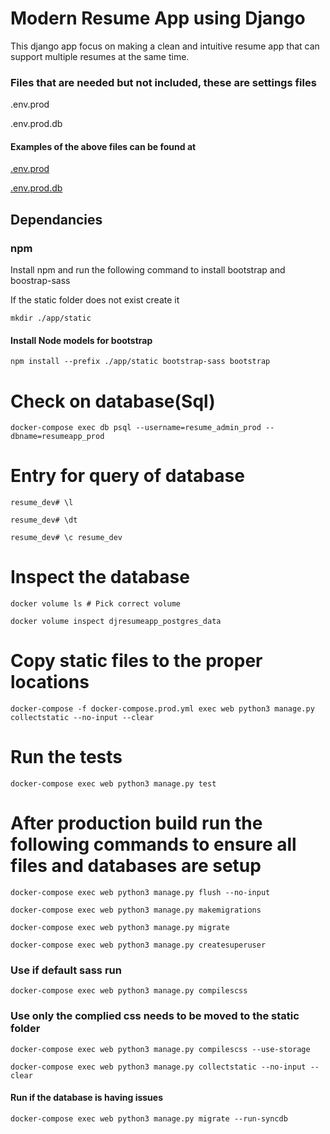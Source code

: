 # Modern Resume App using Django
This django app focus on making a clean and intuitive resume app that can support multiple resumes at the same time.

### Files that are needed but not included, these are settings files
.env.prod

.env.prod.db

#### Examples of the above files can be found at
[.env.prod](Examples/.env.prod)

[.env.prod.db](Examples/.env.prod.db)

## Dependancies
### npm
Install npm and run the following command to install bootstrap and boostrap-sass

If the static folder does not exist create it

`mkdir ./app/static`

#### Install Node models for bootstrap
`npm install --prefix ./app/static bootstrap-sass bootstrap`

# Check on database(Sql)
`docker-compose exec db psql --username=resume_admin_prod --dbname=resumeapp_prod`

# Entry for query of database
`resume_dev# \l`

`resume_dev# \dt`

`resume_dev# \c resume_dev`

# Inspect the database
`docker volume ls # Pick correct volume`

`docker volume inspect djresumeapp_postgres_data`

# Copy static files to the proper locations
`docker-compose -f docker-compose.prod.yml exec web python3 manage.py collectstatic --no-input --clear`

# Run the tests
`docker-compose exec web python3 manage.py test`

# After production build run the following commands to ensure all files and databases are setup
`docker-compose exec web python3 manage.py flush --no-input`

`docker-compose exec web python3 manage.py makemigrations`

`docker-compose exec web python3 manage.py migrate`

`docker-compose exec web python3 manage.py createsuperuser`

### Use if default sass run
`docker-compose exec web python3 manage.py compilescss`

### Use only the complied css needs to be moved to the static folder
`docker-compose exec web python3 manage.py compilescss --use-storage`

`docker-compose exec web python3 manage.py collectstatic --no-input --clear`


#### Run if the database is having issues
`docker-compose exec web python3 manage.py migrate --run-syncdb`

